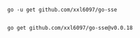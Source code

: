 


```shell

go -u get github.com/xxl6097/go-sse

```


```shell

go get github.com/xxl6097/go-sse@v0.0.18

```